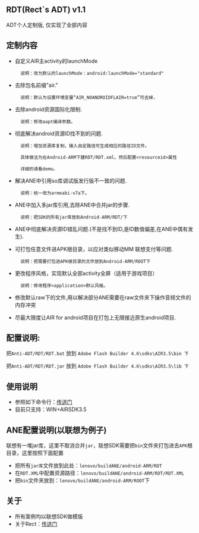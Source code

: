 ## RDT(Rect`s ADT) v1.1 ##
ADT个人定制版, 仅实现了全部内容

## 定制内容 ##
* 自定义AIR主activity的launchMode

		说明：改为默认的launchMode：android:launchMode="standard"

* 去除包名前缀"air."

		说明：默认为设置环境变量“AIR_NOANDROIDFLAIR=true”可去掉，

* 去除android资源国际化限制.

		说明：修改aapt编译参数。

* 彻底解决android资源ID找不到的问题.

		说明：增加资源库复制，输入自定路径可生成相应的路径ID文件。

		具体做法为在Android-ARM下建RDT/RDT.xml。然后配置<resourceid>属性

		详细的请看demo。

* 解决ANE中引用so库调试版发行版不一致的问题.

		说明：统一改为armeabi-v7a下。

* ANE中加入多jar库引用,去除ANE中合并jar的步骤.

		说明：把SDK的所有jar库放到Android-ARM/RDT/下

* ANE中彻底解决资源ID错乱问题.(不是找不到ID,是ID数值偏差,在ANE中偶有发生).

* 可打包任意文件进APK根目录，以应对类似移动MM 联想支付等问题.

		说明：把需要打包进APK根目录的文件放到Android-ARM/ROOT下

* 更改程序风格，实现默认全部activity全屏（适用于游戏项目）

		说明：修改程序<application>默认风格。

* 修改默认raw下的文件,用以解决部分ANE需要在raw文件夹下操作音频文件的内存冲突

* 尽最大限度让AIR for android项目在打包上无限接近原生android项目.

## 配置说明:

把`Anti-ADT/RDT/RDT.bat` 放到 `Adobe Flash Builder 4.6\sdks\AIR3.5\bin 下`

把`Anti-ADT/RDT/RDT.jar` 放到 `Adobe Flash Builder 4.6\sdks\AIR3.5\lib 下`

## 使用说明
* 参照如下命令行：[传送门](lenovo/buildAPK/lenovo_apk.bat)
* 目前只支持：WIN+AIRSDK3.5

## ANE配置说明(以联想为例子)
联想有一堆jar库，这里不取消合并`jar`，联想SDK需要把`bin`文件夹打包进去`APK`根目录，这里按照下面配置

* 把所有`jar库`文件放到此处：`lenovo/buildANE/android-ARM/RDT`
* 在`RDT.XML`中配置资源路径：`lenovo/buildANE/android-ARM/RDT/RDT.XML`
* 把`bin`文件夹放到：`lenovo/buildANE/android-ARM/ROOT`下 

## 关于
* 所有案例均以联想SDK做模版
* 关于Rect：[传送门](http://www.shadowkong.com)
